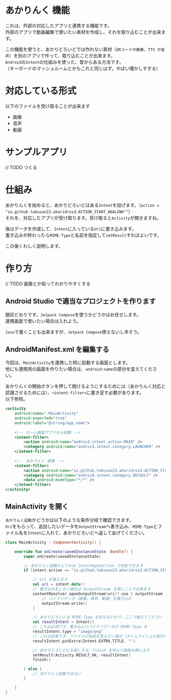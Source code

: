 # あかりんく 機能
これは、外部の対応したアプリと連携する機能です。  
外部のアプリで動画編集で使いたい素材を作成し、それを取り込むことが出来ます。

この機能を使うと、あかりどろいどでは作れない素材（`QRコードの画像`、`TTS の音声`）を別のアプリで作って、取り込むことが出来ます。  
`Android`の`Intent`の仕組みを使った、昔からある方法です。  
（キーボードのマッシュルームとかもこれと同じはず。やばい懐かしすぎる）

# 対応している形式
以下のファイルを受け取ることが出来ます

- 画像
- 音声
- 動画

# サンプルアプリ
// TODO つくる

# 仕組み
あかりんくを始めると、あかりどろいどはある`Intent`を投げます。（`action = "io.github.takusan23.akaridroid.ACTION_START_AKALINK""`）  
それを、対応したアプリが受け取ります。受け取ると`Activity`が開きますね。  

後はデータを作成して、`Intent`に入っている`Uri`に書き込みます。  
書き込みが終わったら`MIME-Type`と名前を指定して`setResult`すればよいです。

この後くわしく説明します。

# 作り方
// TODO 画像とか貼ってわかりやすくする

## Android Studio で適当なプロジェクトを作ります
題目どおりです。`Jetpack Compose`を使うかどうかはお任せします。  
連携画面で使いたい場合は入れよう。

`Java`で書くことも出来ますが、`Jetpack Compose`使えないし辛そう。

## AndroidManifest.xml を編集する
今回は、`MainActivity`を連携した時に起動する画面とします。  
他にも連携用の画面を作りたい場合は、`android:name`の部分を変えてください。

あかりんくの開始ボタンを押して開けるようにするためには（あかりんく対応と認識させるためには）、`<intent-filter>`に書き足す必要があります。  
以下参照。

```xml
<activity
    android:name=".MainActivity"
    android:exported="true"
    android:label="@string/app_name">
    
    <!-- ホーム画面アプリから起動 -->
    <intent-filter>
        <action android:name="android.intent.action.MAIN" />
        <category android:name="android.intent.category.LAUNCHER" />
    </intent-filter>
    
    <!-- あかりんく 連携 -->
    <intent-filter>
        <action android:name="io.github.takusan23.akaridroid.ACTION_START_AKALINK" />
        <category android:name="android.intent.category.DEFAULT" />
        <data android:mimeType="*/*" />
    </intent-filter>
</activity>
```

## MainActivity を開く
`あかりんく起動`かどうかは以下のような条件分岐で確認できます。  
`Uri`をもらって、追加したいデータを`OutputStream`へ書き込み、`MIME-Type`とファイル名を`Intent`に入れて、あかりどろいどへ返してあげてください。

```kotlin
class MainActivity : ComponentActivity() {

    override fun onCreate(savedInstanceState: Bundle?) {
        super.onCreate(savedInstanceState)

        // あかりんく起動かどうかは Intent#getAction で判定できます
        if (intent.action == "io.github.takusan23.akaridroid.ACTION_START_AKALINK") {

            // Uri が貰えます
            val uri = intent.data!!
            // 書き込みをしたい場合は OutputStream を開くことで出来ます
            contentResolver.openOutputStream(uri)?.use { outputStream ->
                // バイナリデータ（画像、音声、動画）を書き込む
                outputStream.write()
            }

            // あかりどろいどは MIME-Type を知らないので、ここで教えてください
            val resultIntent = Intent()
            // これは必須です。書き込んだバイナリデータの MIME-Type を
            resultIntent.type = "image/png"
            // これは任意です。ファイルの名前を変えたい場合（タイムライン上の表示）
            resultIntent.putExtra(Intent.EXTRA_TITLE, "")

            // あかりどろいどにお戻しする。finish を呼んで画面を閉じます
            setResult(Activity.RESULT_OK, resultIntent)
            finish()

        } else {
            // あかりんく起動ではない
        }

    }
}
```